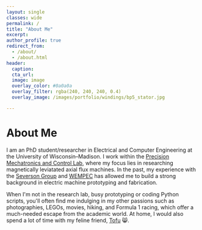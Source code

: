 ```yaml
---
layout: single
classes: wide
permalink: /
title: "About Me"
excerpt: 
author_profile: true
redirect_from: 
  - /about/
  - /about.html
header: 
  caption: 
  cta_url:
  image: image
  overlay_color: #0a0a0a
  overlay_filter: rgba(240, 240, 240, 0.4)
  overlay_image: /images/portfolio/windings/bp5_stator.jpg

---
```

# About Me

 I am an PhD student/researcher in Electrical and Computer Engineering at the University of Wisconsin–Madison. I work within the [Precision Mechatronics and Control Lab](https://pmcl.me.wisc.edu/), where my focus lies in researching magnetically leviatated axial flux machines. In the past, my experience with the [Severson Group](https://elev.umn.edu/home) and [WEMPEC](https://wempec.wisc.edu/) has allowed me to build a strong background in electric machine prototyping and fabrication.

 When I'm not in the research lab, busy prototyping or coding Python scripts, you'll often find me indulging in my other passions such as photographies, LEGOs, movies, hiking, and Formula 1 racing, which offer a much-needed escape from the academic world. At home, I would also spend a lot of time with my feline friend, [Tofu](../images/tofu_cat/tofu2.jpg) :smile_cat:. 
<br/>
<!-- [Resume](/files/anson_resume_fall2023.pdf){: .btn .btn--primary .btn--x-large} -->

